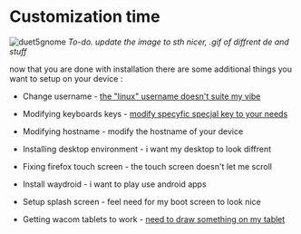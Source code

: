 # Customization time

![duet5gnome](./assets/duet5gnome.jpg)
_To-do. update the image to sth nicer, .gif of diffrent de and stuff_

now that you are done with installation there are some additional things you want to setup on your device :

- Change username - [the "linux" username doesn't suite my vibe](./post/change-username.md)

- Modifying keyboards keys - [modify specyfic specjal key to your needs](./post/modifying-keyboard.md)

- Modifying hostname - modify the hostname of your device

- Installing desktop environment - i want my desktop to look diffrent

- Fixing firefox touch screen - the touch screen doesn't let me scroll

- Install waydroid - i want to play use android apps

- Setup splash screen - feel need for my boot screen to look nice

- Getting wacom tablets to work - [need to draw something on my tablet](./post/wacom-tablet-setup.md)